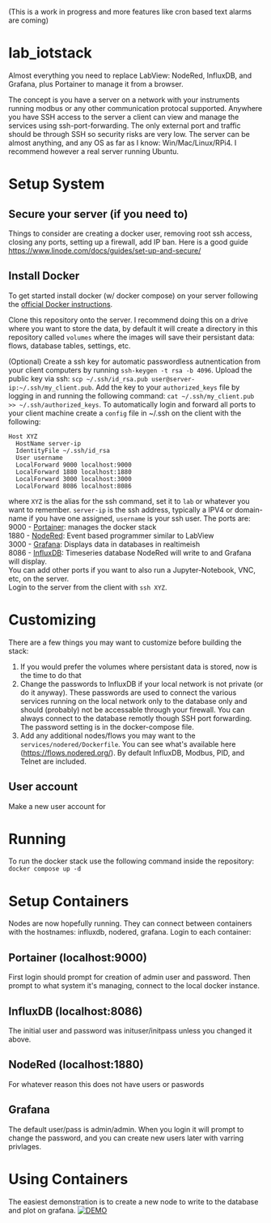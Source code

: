 (This is a work in progress and more features like cron based text alarms are coming)  
# lab_iotstack
Almost everything you need to replace LabView: NodeRed, InfluxDB, and Grafana, plus Portainer to manage it from a browser.  

The concept is you have a server on a network with your instruments running modbus or any other communication protocal supported. Anywhere you have SSH access to the server a client can view and manage the services using ssh-port-forwarding. The only external port and traffic should be through SSH so security risks are very low. The server can be almost anything, and any OS as far as I know: Win/Mac/Linux/RPi4. I recommend however a real server running Ubuntu. 

# Setup System
## Secure your server (if you need to)
Things to consider are creating a docker user, removing root ssh access, closing any ports, setting up a firewall, add IP ban.
Here is a good guide https://www.linode.com/docs/guides/set-up-and-secure/


## Install Docker 
To get started install docker (w/ docker compose) on your server following the [official Docker instructions](https://docs.docker.com/desktop/install/ubuntu/).  

Clone this repository onto the server. I recommend doing this on a drive where you want to store the data, by default it will create a directory in this repository called `volumes` where the images will save their persistant data: flows, database tables, settings, etc.  

(Optional) Create a ssh key for automatic passwordless autnentication from your client computers by running `ssh-keygen -t rsa -b 4096`. Upload the public key via ssh:  `scp ~/.ssh/id_rsa.pub user@server-ip:~/.ssh/my_client.pub`. Add the key to your `authorized_keys` file by logging in and running the following command: `cat ~/.ssh/my_client.pub >> ~/.ssh/authorized_keys`.
To automatically login and forward all ports to your client machine create a `config` file in ~/.ssh on the client with the following:
```
Host XYZ
  HostName server-ip
  IdentityFile ~/.ssh/id_rsa
  User username
  LocalForward 9000 localhost:9000
  LocalForward 1880 localhost:1880
  LocalForward 3000 localhost:3000
  LocalForward 8086 localhost:8086
```
where `XYZ` is the alias for the ssh command, set it to `lab` or whatever you want to remember. `server-ip` is the ssh address, typically a IPV4 or domain-name if you have one assigned, `username` is your ssh user. The ports are:  
9000 - [Portainer](https://www.portainer.io/): manages the docker stack  
1880 - [NodeRed](https://nodered.org/): Event based programmer similar to LabView  
3000 - [Grafana](https://grafana.com/): Displays data in databases in realtimeish  
8086 - [InfluxDB](https://www.influxdata.com/): Timeseries database NodeRed will write to and Grafana will display.  
You can add other ports if you want to also run a Jupyter-Notebook, VNC, etc, on the server.  
Login to the server from the client with `ssh XYZ`.

# Customizing
There are a few things you may want to customize before building the stack:
1) If you would prefer the volumes where persistant data is stored, now is the time to do that
2) Change the passwords to InfluxDB if your local network is not private (or do it anyway). These passwords are used to connect the various services running on the local network only to the database only and should (probably) not be accessable through your firewall. You can always connect to the database remotly though SSH port forwarding. The password setting is in the docker-compose file.
4) Add any additional nodes/flows you may want to the `services/nodered/Dockerfile`. You can see what's available here (https://flows.nodered.org/). By default InfluxDB, Modbus, PID, and Telnet are included.

## User account
Make a new user account for 

# Running
To run the docker stack use the following command inside the repository:
`docker compose up -d`

# Setup Containers
Nodes are now hopefully running. They can connect between containers with the hostnames: influxdb, nodered, grafana.
Login to each container:
## Portainer (localhost:9000)
First login should prompt for creation of admin user and password. Then prompt to what system it's managing, connect to the local docker instance.
## InfluxDB (localhost:8086)
The initial user and password was inituser/initpass unless you changed it above. 
## NodeRed (localhost:1880)
For whatever reason this does not have users or paswords
## Grafana
The default user/pass is admin/admin. When you login it will prompt to change the password, and you can create new users later with varring privlages. 

# Using Containers
The easiest demonstration is to create a new node to write to the database and plot on grafana. 
[![DEMO](https://img.youtube.com/vi/OSR40Dc_1BY/0.jpg)](https://www.youtube.com/watch?v=OSR40Dc_1BY)
